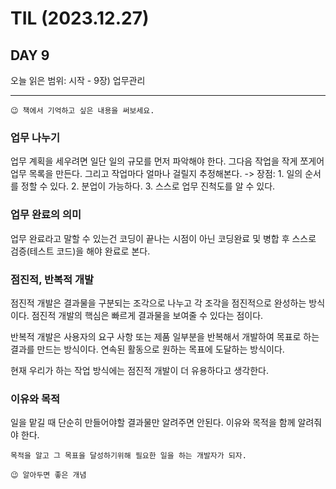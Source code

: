 # TIL (2023.12.27)

## DAY 9

오늘 읽은 범위: 시작 - 9장) 업무관리

---

```text
😉 책에서 기억하고 싶은 내용을 써보세요.
```

### 업무 나누기

업무 계획을 세우려면 일단 일의 규모를 먼저 파악해야 한다.
그다음 작업을 작게 쪼게어 업무 목록을 만든다.
그리고 작업마다 얼마나 걸릴지 추정해본다.
-> 장점: 1. 일의 순서를 정할 수 있다. 2. 분업이 가능하다. 3. 스스로 업무 진척도를 알 수 있다.

### 업무 완료의 의미

업무 완료라고 말할 수 있는건 코딩이 끝나는 시점이 아닌 코딩완료 및 병합 후 스스로 검증(테스트 코드)을 해야 완료로 본다.

### 점진적, 반복적 개발

점진적 개발은 결과물을 구분되는 조각으로 나누고 각 조각을 점진적으로 완성하는 방식이다.
점진적 개발의 핵심은 빠르게 결과물을 보여줄 수 있다는 점이다.

반복적 개발은 사용자의 요구 사항 또는 제품 일부분을 반복해서 개발하여 목표로 하는 결과를 만드는 방식이다.
연속된 활동으로 원하는 목표에 도달하는 방식이다.

현재 우리가 하는 작업 방식에는 점진적 개발이 더 유용하다고 생각한다.

### 이유와 목적

일을 맡길 때 단순히 만들어야할 결과물만 알려주면 안된다. 이유와 목적을 함께 알려줘야 한다.

`목적을 알고 그 목표을 달성하기위해 필요한 일을 하는 개발자가 되자.`

```text
😉 알아두면 좋은 개념
```
